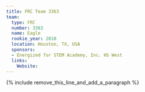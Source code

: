 ```yaml
---
title: FRC Team 3363
team:
  type: FRC
  number: 3363
  name: Eagle
  rookie_year: 2010
  location: Houston, TX, USA
  sponsors:
  - Energized for STEM Academy, Inc. HS West
  links:
    Website:
---
```


{% include remove_this_line_and_add_a_paragraph %}
